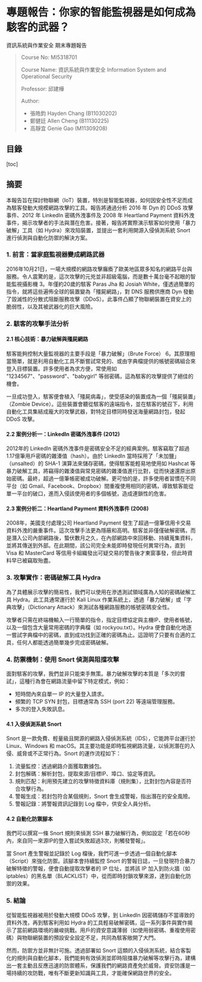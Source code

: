 # 專題報告：你家的智能監視器是如何成為駭客的武器？

資訊系統與作業安全 期末專題報告

> Course No: MI5318701
>
> Course Name: 資訊系統與作業安全 Information System and Operational Security  
>
> Professor: 邱建樺  
>
> Author: 
>
> - 張皓鈞 Hayden Chang (B11030202)  
> - 鄭健廷 Allen Cheng (B11130225)  
> - 高靜宜 Genie Gao (M11309208)

## 目錄

[toc]

## 摘要

本報告旨在探討物聯網（IoT）裝置，特別是智能監視器，如何因安全性不足而成為駭客發動大規模網路攻擊的工具。報告將通過分析 2016 年 Dyn 的 DDoS 攻擊事件、2012 年 LinkedIn 密碼外洩事件及 2008 年 Heartland Payment 資料外洩事件，揭示攻擊者的手法與潛在危害。接著，報告將實際演示駭客如何使用「暴力破解」工具（如 Hydra）來攻陷裝置，並提出一套利用開源入侵偵測系統 Snort 進行偵測與自動化防禦的解決方案。

### 1. 前言：當家庭監視器變成網路武器

2016年10月21日，一場大規模的網路攻擊癱瘓了歐美地區眾多知名的網路平台與服務。令人震驚的是，這次攻擊的元兇並非超級電腦，而是數十萬台毫不起眼的智能監視攝影機 3。年僅約20歲的駭客 Paras Jha 和 Josiah White，僅透過簡單的指令，就將這些遍佈全球的裝置變為「殭屍網路」，對 DNS 服務供應商 Dyn 發動了毀滅性的分散式阻斷服務攻擊（DDoS）。此事件凸顯了物聯網裝置在資安上的脆弱性，以及其被武器化的巨大風險。

### 2. 駭客的攻擊手法分析

#### 2.1 核心技術：暴力破解與殭屍網路

駭客能夠控制大量監視器的主要手段是「暴力破解」（Brute Force） 6。其原理相當簡單，就是利用自動化工具不斷嘗試常見的、或由字典檔提供的帳號密碼組合來登入目標裝置。許多使用者為求方便，常使用如 "1234567"、"password"、"babygirl" 等弱密碼，這為駭客的攻擊提供了絕佳的機會。

一旦成功登入，駭客便會植入「殭屍病毒」，使受感染的裝置成為一個「殭屍裝置」（Zombie Device）。這些裝置會聽從駭客的遠端指令，並在駭客的號召下，利用自動化工具集結成龐大的攻擊武器，對特定目標同時發送海量網路封包，發起 DDoS 攻擊。

#### 2.2 案例分析一：LinkedIn 密碼外洩事件 (2012)

2012年的 LinkedIn 密碼外洩事件是密碼安全不足的經典案例。駭客竊取了超過1.17億筆用戶密碼的雜湊值（hash）。由於 LinkedIn 當時採用了「未加鹽」（unsalted）的 SHA-1 演算法來儲存密碼，使得駭客能輕易地使用如 Hashcat 等暴力破解工具，將竊得的雜湊值與常見密碼的雜湊值進行比對，從而快速還原出原始密碼。最終，超過一億筆帳密被成功破解。更可怕的是，許多使用者習慣在不同平台（如 Gmail、Facebook、Dropbox）間重複使用相同的密碼，導致駭客能從單一平台的破口，進而入侵該使用者的多個帳號，造成連鎖性的危害。

#### 2.3 案例分析二：Heartland Payment 資料外洩事件 (2008)

2008年，美國支付處理公司 Heartland Payment 發生了超過一億筆信用卡交易資料外洩的嚴重事件。這次攻擊手法更為隱蔽和高明。駭客並非僅僅破解密碼，而是潛入公司內部網路後，蟄伏數月之久，在內部網路中來回移動、持續蒐集資料，並將其傳送到外部。在此期間，該公司完全未能即時發現任何異常行為，直到 Visa 和 MasterCard 等信用卡組織發出可疑交易的警告後才東窗事發，但此時資料早已被竊取殆盡。

### 3. 攻擊實作：密碼破解工具 Hydra

為了具體展示攻擊的簡易性，我們可以使用在滲透測試領域廣為人知的密碼破解工具 Hydra。此工具通常運行於 Kali Linux 作業系統上，透過「暴力破解」或「字典攻擊」（Dictionary Attack）來測試各種網路服務的帳號密碼安全性。

攻擊者只需在終端機輸入一行簡單的指令，指定目標協定與主機IP、使用者帳號，以及一個包含大量常用密碼的字典檔（如 rockyou.txt）。Hydra 便會自動化地逐一嘗試字典檔中的密碼，直到成功找到正確的密碼為止。這證明了只要有合適的工具，任何人都能透過簡單幾步完成密碼破解。

### 4. 防禦機制：使用 Snort 偵測與阻擋攻擊

面對駭客的攻擊，我們並非只能束手無策。暴力破解攻擊的本質是「多次的嘗試」，這種行為會在網路流量中留下特定模式，例如：

- 短時間內來自單一 IP 的大量登入請求。
- 頻繁的 TCP SYN 封包，目標通常為 SSH (port 22) 等遠端管理服務。
- 多次的登入失敗訊息。

#### 4.1 入侵偵測系統 Snort

Snort 是一款免費、輕量級且開源的網路入侵偵測系統（IDS），它能跨平台運行於 Linux、Windows 和 macOS。其主要功能是即時監視網路流量，以偵測潛在的入侵、威脅或不正常行為。Snort 的運作流程如下：

1. 流量監控：透過網路介面獲取數據包。
2. 封包解碼：解析封包，提取來源/目標IP、埠口、協定等資訊。
3. 規則匹配：利用預先建立的攻擊特徵資料庫（規則集），比對封包內容是否符合攻擊行為。
4. 警報生成：若封包符合某個規則，Snort 會生成警報，指出潛在的安全風險。
5. 警報記錄：將警報資訊記錄到 Log 檔中，供安全人員分析。

#### 4.2 自動化防禦腳本

我們可以撰寫一條 Snort 規則來偵測 SSH 暴力破解行為，例如設定「若在60秒內，來自同一來源IP的登入嘗試失敗超過3次，則觸發警報」。

當 Snort 產生警報並記錄於 Log 檔後，我們可進一步透過一個自動化腳本（Script）來強化防禦。該腳本會持續監控 Snort 的警報日誌，一旦發現符合暴力破解特徵的警報，便會自動提取攻擊者的 IP 位址，並將該 IP 加入到防火牆（如 iptables）的黑名單（BLACKLIST）中，從而即時封鎖攻擊來源，達到自動化防禦的效果。

### 5. 結論

從智能監視器被用於發動大規模 DDoS 攻擊，到 LinkedIn 因密碼儲存不當導致的資料外洩，再到駭客利用如 Hydra 的工具輕易破解密碼，這一系列事件與實作揭示了當前網路環境的嚴峻挑戰。用戶的資安意識薄弱（如使用弱密碼、重複使用密碼）與物聯網裝置的預設安全設定不足，共同為駭客敞開了大門。

然而，防禦方並非無計可施。透過部署如 Snort 這類的入侵偵測系統，結合客製化的規則與自動化腳本，我們能夠有效偵測並即時阻擋暴力破解等攻擊行為，建構出一套主動且反應迅速的防禦體系，保護我們的網路資產免於威脅。資安防護是一場持續的攻防戰，唯有不斷更新知識與工具，才能確保網路世界的安全。